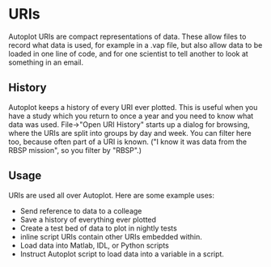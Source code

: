 # URIs
Autoplot URIs are compact representations of data.  These allow files to record what data
is used, for example in a .vap file, but also allow data to be loaded in one line
of code, and for one scientist to tell another to look at something in an email.  

## History
Autoplot keeps a history of every URI ever plotted.  This is useful when you have a study
which you return to once a year and you need to know what data was used.  File->"Open URI History"
starts up a dialog for browsing, where the URIs are split into groups by day and week.  You 
can filter here too, because often part of a URI is known.  ("I know it was data from the
RBSP mission", so you filter by "RBSP".)

## Usage 
URIs are used all over Autoplot.  Here are some example uses:

* Send reference to data to a colleage
* Save a history of everything ever plotted
* Create a test bed of data to plot in nightly tests
* inline script URIs contain other URIs embedded within.
* Load data into Matlab, IDL, or Python scripts
* Instruct Autoplot script to load data into a variable in a script.

